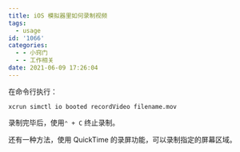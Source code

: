 ```yaml
---
title: iOS 模拟器里如何录制视频
tags:
  - usage
id: '1066'
categories:
  - - 小窍门
  - - 工作相关
date: 2021-06-09 17:26:04
---
```


在命令行执行：

```shell
xcrun simctl io booted recordVideo filename.mov
```

录制完毕后，使用`⌃ + C` 终止录制。

还有一种方法，使用 QuickTime 的录屏功能，可以录制指定的屏幕区域。